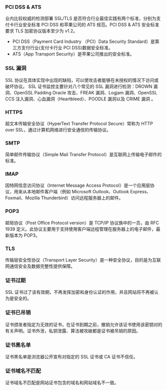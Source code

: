 ### PCI DSS & ATS

业内比较权威的检测部署 SSL/TLS 是否符合行业最佳实践有两个标准，分别为支付卡行业安全标准 PCI DSS 和苹果公司的 ATS 规范。PCI DSS & ATS 安全标准要求 TLS 加密协议版本至少为 v1.2。
- PCI DSS（Payment Card Industry （PCI）Data Security Standard）是第三方支付行业(支付卡行业 PCI DSS)数据安全标准。
- ATS（App Transport Security）是苹果公司推出的安全标准。

### SSL 漏洞

SSL 协议在具体实现中出现的缺陷，可以使攻击者能够在未授权的情况下访问或破坏协议。
SSL 证书监控主要针对八个常见的 SSL 漏洞进行检测：DROWN 漏洞、OpenSSL Padding Oracle 攻击、FREAK 漏洞、Logjam 漏洞、OpenSSL CCS 注入漏洞、心血漏洞（Heartbleed）、POODLE 漏洞以及 CRIME 漏洞 。

### HTTPS

超文本传输安全协议（HyperText Transfer Protocol Secure）常称为 HTTP over SSL，通过计算机网络进行安全通信的传输协议。

### SMTP

简单邮件传输协议（Simple Mail Transfer Protocol）是互联网上传输电子邮件的标准。

### IMAP

因特网信息访问协议（Internet Message Access Protocol）是一个应用层协议，用来从本地邮件客户端（例如 Microsoft Outlook、Outlook Express、Foxmail、Mozilla Thunderbird）访问远程服务器上的邮件。

### POP3

邮局协议（Post Office Protocol version）是 TCP/IP 协议族中的一员，由 RFC 1939 定义。此协议主要用于支持使用客户端远程管理在服务器上的电子邮件，最新版本为 POP3。

### TLS

传输层安全性协议（Transport Layer Security）是一种安全协议，目的是为互联网通信安全及数据完整性提供保障。
 
### 证书过期

SSL 证书过了该有效期，不再发挥加密和身份认证的作用，并且网站将不再被认为是安全的。

### 证书已吊销

证书颁发者指定为无效的证书，在证书到期之前，撤销允许该证书使用该密钥对的有关声明。证书外泄，私钥泄露、算法被攻破都是证书被吊销的原因。

### 证书黑名单

证书黑名单是浏览器公开宣布对指定的 SSL 证书或 CA 证书不信任。

### 证书域名不匹配

证书域名不匹配是网站证书包含的域名和网站域名不一致。


